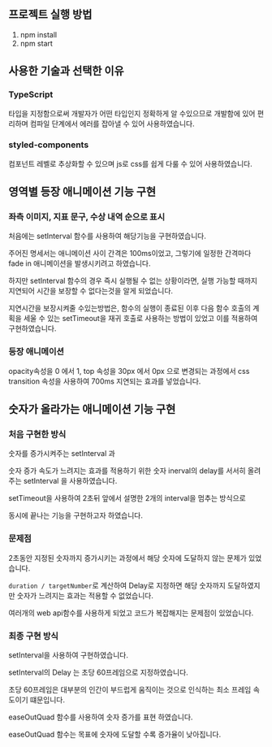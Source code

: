 ## 프로젝트 실행 방법



1. npm install
2. npm start

## 사용한 기술과 선택한 이유



### TypeScript

타입을 지정함으로써 개발자가 어떤 타입인지 정확하게 알 수있으므로 개발함에 있어 편리하며 컴파일 단계에서 에러를 잡아낼 수 있어 사용하였습니다.

### styled-components

컴포넌트 레벨로 추상화할 수 있으며 js로 css를 쉽게 다룰 수 있어 사용하였습니다.

## 영역별 등장 애니메이션 기능 구현


### 좌측 이미지, 지표 문구, 수상 내역 순으로 표시

처음에는 setInterval 함수를 사용하여 해당기능을 구현하였습니다.

주어진 명세서는 애니메이션 사이 간격은 100ms이었고, 그렇기에 일정한 간격마다 fade in 애니메이션을 발생시키려고 하였습니다.

하지만 setInterval 함수의 경우 즉시 실행될 수 없는 상황이라면, 실행 가능할 때까지 지연되어 시간을 보장할 수 없다는것을 알게 되었습니다.

지연시간을 보장시켜줄 수있는방법은, 함수의 실행이 종료된 이후 다음 함수 호출의 계획을 세울 수 있는 setTimeout을 재귀 호출로 사용하는 방법이 있었고 이를 적용하여 구현하였습니다.

### 등장 애니메이션

opacity속성을 0 에서 1, top 속성을 30px 에서 0px 으로 변경되는 과정에서 css transition 속성을 사용하여 700ms 지연되는 효과를 넣었습니다.

## 숫자가 올라가는 애니메이션 기능 구현


### 처음 구현한 방식

숫자를 증가시켜주는 setInterval 과

숫자 증가 속도가 느려지는 효과를 적용하기 위한 숫자 inerval의 delay를 서서히 올려주는 setInterval 을 사용하였습니다.

setTimeout을 사용하여 2초뒤 앞에서 설명한 2개의 interval을 멈추는 방식으로

동시에 끝나는 기능을 구현하고자 하였습니다.

### 문제점

2초동안 지정된 숫자까지 증가시키는 과정에서 해당 숫자에 도달하지 않는 문제가 있었습니다.

`duration / targetNumber`로 계산하여 Delay로 지정하면 해당 숫자까지 도달하였지만 숫자가 느려지는 효과는 적용할 수 없었습니다.

여러개의 web api함수를 사용하게 되었고 코드가 복잡해지는 문제점이 있었습니다.

### 최종 구현 방식

setInterval을 사용하여 구현하였습니다.

setInterval의 Delay 는 초당 60프레임으로 지정하였습니다.

초당 60프레임은 대부분의 인간이 부드럽게 움직이는 것으로 인식하는 최소 프레임 속도이기 떄문입니다.

easeOutQuad 함수를 사용하여 숫자 증가를 표현 하였습니다.

easeOutQuad 함수는 목표에 숫자에 도달할 수록 증가율이 낮아집니다.
